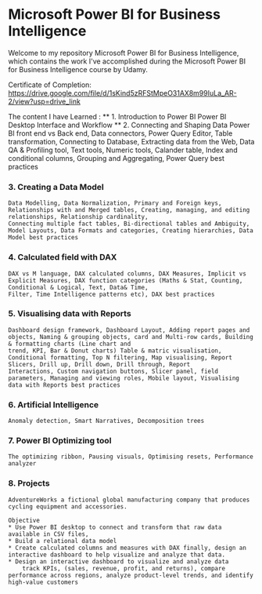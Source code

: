 # Microsoft Power BI for Business Intelligence
Welcome to my repository Microsoft Power BI for Business Intelligence, which contains the work I've accomplished during the Microsoft Power BI for Business Intelligence course by Udamy. 

Certificate of Completion: 
https://drive.google.com/file/d/1sKind5zRFStMpeO31AX8m99IuLa_AR-2/view?usp=drive_link

The content I have Learned :
** 1.	Introduction to Power BI
    Power BI Desktop Interface and Workflow
** 2.	Connecting and Shaping Data
    Power BI front end vs Back end, Data connectors, Power Query Editor, Table transformation, Connecting to Database, Extracting data from the Web, Data QA & Profiling tool, Text tools,     Numeric tools, Calander table, Index and conditional columns, Grouping and Aggregating, Power Query best practices
### 3.	Creating a Data Model ###
    Data Modelling, Data Normalization, Primary and Foreign keys, Relationships with and Merged tables, Creating, managing, and editing relationships, Relationship cardinality,       
    Connecting multiple fact tables, Bi-directional tables and Ambiguity, Model Layouts, Data Formats and categories, Creating hierarchies, Data Model best practices
### 4.	Calculated field with DAX
    DAX vs M language, DAX calculated columns, DAX Measures, Implicit vs Explicit Measures, DAX function categories (Maths & Stat, Counting, Conditional & Logical, Text, Data& Time, 
    Filter, Time Intelligence patterns etc), DAX best practices
### 5.	Visualising data with Reports
    Dashboard design framework, Dashboard Layout, Adding report pages and objects, Naming & grouping objects, card and Multi-row cards, Building & formatting charts (Line chart and 
    trend, KPI, Bar & Donut charts) Table & matric visualisation, Conditional formatting, Top N filtering, Map visualising, Report Slicers, Drill up, Drill down, Drill through, Report 
    Interactions, Custom navigation buttons, Slicer panel, field parameters, Managing and viewing roles, Mobile layout, Visualising data with Reports best practices
### 6.	Artificial Intelligence
    Anomaly detection, Smart Narratives, Decomposition trees
### 7.	Power BI Optimizing tool
    The optimizing ribbon, Pausing visuals, Optimising resets, Performance analyzer 
### 8.	Projects
    AdventureWorks a fictional global manufacturing company that produces cycling equipment and accessories.
    
    Objective
    * Use Power BI desktop to connect and transform that raw data available in CSV files,
    * Build a relational data model
    * Create calculated columns and measures with DAX finally, design an interactive dashboard to help visualize and analyze that data.
    * Design an interactive dashboard to visualize and analyze data 
        track KPIs, (sales, revenue, profit, and returns), compare performance across regions, analyze product-level trends, and identify high-value customers

